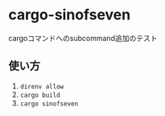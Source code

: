 # cargo-sinofseven

cargoコマンドへのsubcommand追加のテスト

## 使い方
1. `direnv allow`
1. `cargo build`
1. `cargo sinofseven`
